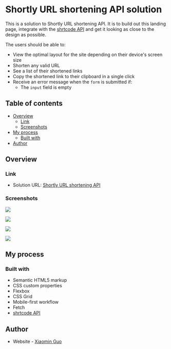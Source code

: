 # Shortly URL shortening API solution

This is a solution to Shortly URL shortening API. It is to build out this landing page, integrate with the [shrtcode API](https://app.shrtco.de/) and get it looking as close to the design as possible.

The users should be able to:

- View the optimal layout for the site depending on their device's screen size
- Shorten any valid URL
- See a list of their shortened links
- Copy the shortened link to their clipboard in a single click
- Receive an error message when the `form` is submitted if:
  - The `input` field is empty

## Table of contents

- [Overview](#overview)
  - [Link](#link)
  - [Screenshots](#screenshot)
- [My process](#my-process)
  - [Built with](#built-with)
- [Author](#author)

## Overview

### Link

- Solution URL: [Shortly URL shortening API](https://aislandmin.github.io/Shortly-URL-shortening-API/)

### Screenshots

![](./screenshots/screenshot1.png)

![](./screenshots/screenshot4.png)

![](./screenshots/screenshot2.png)

![](./screenshots/screenshot3.png)

## My process

### Built with

- Semantic HTML5 markup
- CSS custom properties
- Flexbox
- CSS Grid
- Mobile-first workflow
- Fetch
- [shrtcode API](https://app.shrtco.de/)

## Author

- Website - [Xiaomin Guo](https://min-website-aislandmin.vercel.app/)
